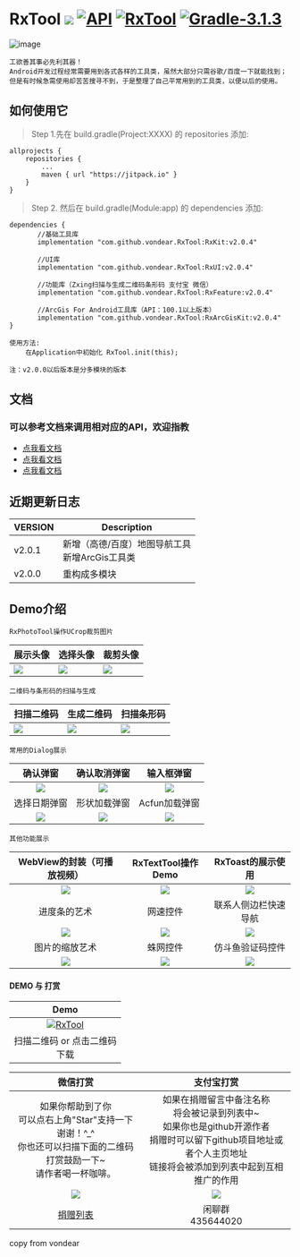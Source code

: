 # RxTool [![](https://img.shields.io/badge/platform-android-brightgreen.svg)](https://developer.android.com/index.html)  [![API](https://img.shields.io/badge/API-14%2B-blue.svg?style=flat)](https://android-arsenal.com/api?level=14)  [![RxTool](https://jitpack.io/v/vondear/RxTool.svg)](https://jitpack.io/#vondear/RxTool)  [![Gradle-3.1.3](https://img.shields.io/badge/Gradle-3.1.3-brightgreen.svg)](https://img.shields.io/badge/Gradle-3.1.3-brightgreen.svg)
![image](https://github.com/vondear/RxTool/raw/master/miku.png)

    工欲善其事必先利其器！
    Android开发过程经常需要用到各式各样的工具类，虽然大部分只需谷歌/百度一下就能找到；
    但是有时候急需使用却苦苦搜寻不到，于是整理了自己平常用到的工具类，以便以后的使用。

## 如何使用它

> Step 1.先在 build.gradle(Project:XXXX) 的 repositories 添加:

	allprojects {
		repositories {
			...
			maven { url "https://jitpack.io" }
		}
	}
> Step 2. 然后在 build.gradle(Module:app) 的 dependencies 添加:

	dependencies {
	       //基础工具库
           implementation "com.github.vondear.RxTool:RxKit:v2.0.4"

	       //UI库
	       implementation "com.github.vondear.RxTool:RxUI:v2.0.4"

	       //功能库（Zxing扫描与生成二维码条形码 支付宝 微信）
           implementation "com.github.vondear.RxTool:RxFeature:v2.0.4"

           //ArcGis For Android工具库（API：100.1以上版本）
           implementation "com.github.vondear.RxTool:RxArcGisKit:v2.0.4"
	}

    使用方法:
        在Application中初始化 RxTool.init(this);

    注：v2.0.0以后版本是分多模块的版本

## 文档
### 可以参考文档来调用相对应的API，欢迎指教
- [点我看文档](https://github.com/vondear/RxTool/wiki/RxTool-Wiki)
- [点我看文档](https://github.com/vondear/RxTool/wiki/RxTool-Wiki)
- [点我看文档](https://github.com/vondear/RxTool/wiki/RxTool-Wiki)

## 近期更新日志

| VERSION | Description |
| ---------- | ------------- |
| v2.0.1     | 新增（高德/百度）地图导航工具<br>新增ArcGis工具类 |
| v2.0.0     | 重构成多模块 |

## Demo介绍

    RxPhotoTool操作UCrop裁剪图片


| 展示头像 | 选择头像 | 裁剪头像 |
| ---------- | ------------- | ------------- |
| <img src="screenshot/screenshot_1.jpg"> | <img src="screenshot/screenshot_8.jpg"> | <img src="screenshot/screenshot_9.jpg"> |

    二维码与条形码的扫描与生成

| 扫描二维码 | 生成二维码 | 扫描条形码 |
| ---------- | ------------- | ------------- |
| <img src="screenshot/screenshot_2.jpg"> | <img src="screenshot/screenshot_3.jpg"> | <img src="screenshot/screenshot_10.jpg"> |


    常用的Dialog展示

| 确认弹窗 | 确认取消弹窗 | 输入框弹窗 |
| :----------: | :-------------: | :-------------: |
| <img src="screenshot/screenshot_5.png"> | <img src="screenshot/screenshot_6.png"> | <img src="screenshot/screenshot_7.png"> |
| 选择日期弹窗 | 形状加载弹窗 | Acfun加载弹窗 |
| <img src="screenshot/screenshot_11.png"> | <img src="screenshot/screenshot_12.png"> | <img src="screenshot/screenshot_13.png"> |


    其他功能展示

| WebView的封装（可播放视频） | RxTextTool操作Demo | RxToast的展示使用 |
| :----------: | :-------------: | :-------------:|
| <img src="screenshot/screenshot_14.png"> | <img src="screenshot/screenshot_15.png"> | <img src="screenshot/screenshot_18.png">|
| 进度条的艺术 | 网速控件 | 联系人侧边栏快速导航 |
| <img src="screenshot/screenshot_16.png"> | <img src="screenshot/screenshot_17.png"> | <img src="screenshot/screenshot_22.png">|
| 图片的缩放艺术 | 蛛网控件 | 仿斗鱼验证码控件 |
| <img src="screenshot/screenshot_19.png"> | <img src="screenshot/screenshot_20.png"> | <img src="screenshot/screenshot_21.png">|

#### DEMO 与 打赏

| Demo |
| :----------: |
| [![RxTool](qrcode_apk.png)](https://github.com/vondear/RxTool/raw/master/RxTool.apk) |
| 扫描二维码 or 点击二维码 <br> 下载|


| 微信打赏 | 支付宝打赏 |
| :----------: | :----------: |
|  如果你帮助到了你<br>可以点右上角"Star"支持一下 谢谢！^_^<br>你也还可以扫描下面的二维码打赏鼓励一下~ <br>请作者喝一杯咖啡。| 如果在捐赠留言中备注名称<br>将会被记录到列表中~ <br>如果你也是github开源作者<br>捐赠时可以留下github项目地址或者个人主页地址<br>链接将会被添加到列表中起到互相推广的作用 |
|  <img src="pay_qr_code.jpg"> |   <img src="qrcode_alipay.jpg"> |
| [捐赠列表](Contributor.md) | 闲聊群 <br> 435644020 |


copy from  vondear

